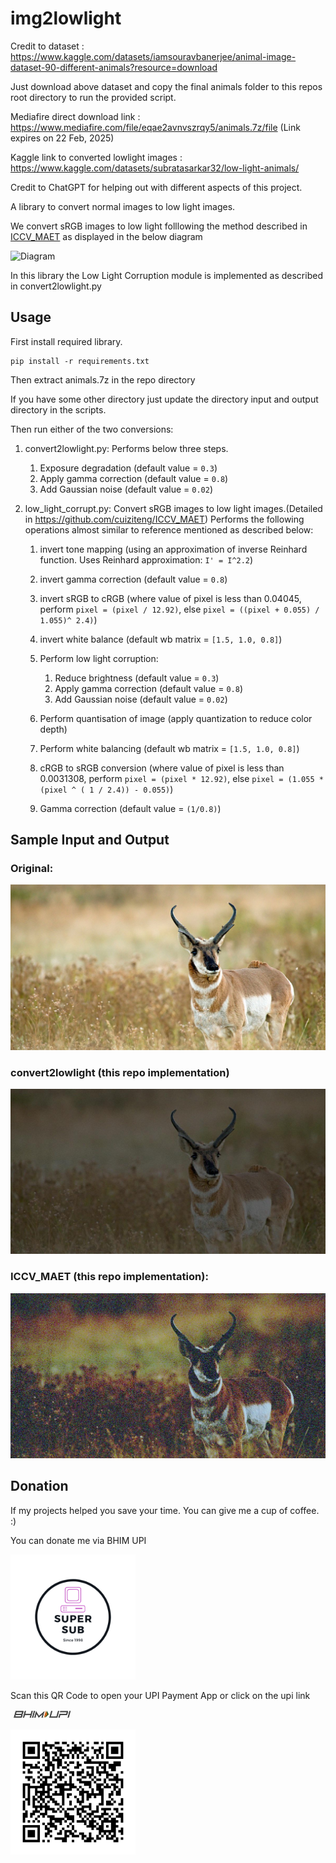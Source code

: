 # img2lowlight

Credit to dataset : https://www.kaggle.com/datasets/iamsouravbanerjee/animal-image-dataset-90-different-animals?resource=download

Just download above dataset and copy the final animals folder to this repos root directory to run the provided script.

Mediafire direct download link : https://www.mediafire.com/file/eqae2avnvszrqy5/animals.7z/file (Link expires on 22 Feb, 2025)

Kaggle link to converted lowlight images : https://www.kaggle.com/datasets/subratasarkar32/low-light-animals/

Credit to ChatGPT for helping out with different aspects of this project.

A library to convert normal images to low light images.

We convert sRGB images to low light folllowing the method described in [ICCV_MAET](https://github.com/cuiziteng/ICCV_MAET/tree/master) as displayed in the below diagram

<img alt="Diagram" src="https://raw.githubusercontent.com/cuiziteng/ICCV_MAET/refs/heads/master/pics/pipeline.jpg">

In this library the Low Light Corruption module is implemented as described in convert2lowlight.py

## Usage

First install required library.
```
pip install -r requirements.txt
```
Then extract animals.7z in the repo directory

If you have some other directory just update the directory input and output directory in the scripts.


Then run either of the two conversions:

1) convert2lowlight.py: Performs below three steps.
    
    1) Exposure degradation (default value = `0.3`)
    2) Apply gamma correction (default value = `0.8`)
    3) Add Gaussian noise (default value = `0.02`)

2) low_light_corrupt.py: Convert sRGB images to low light images.(Detailed in https://github.com/cuiziteng/ICCV_MAET) Performs the following operations almost similar to reference mentioned as described below:
    
    1) invert tone mapping (using an approximation of inverse Reinhard function. Uses Reinhard approximation: `I' = I^2.2`)
    2) invert gamma correction (default value = `0.8`)
    3) invert sRGB to cRGB (where value of pixel is less than 0.04045, perform `pixel = (pixel / 12.92)`, else  `pixel = ((pixel + 0.055) / 1.055)^ 2.4)`)
    4) invert white balance (default wb matrix = `[1.5, 1.0, 0.8]`)
    5) Perform low light corruption:
        
        1) Reduce brightness (default value = `0.3`)
        2) Apply gamma correction (default value = `0.8`)
        3) Add Gaussian noise (default value = `0.02`)
    6) Perform quantisation of image (apply quantization to reduce color depth)
    7) Perform white balancing (default wb matrix = `[1.5, 1.0, 0.8]`)
    8) cRGB to sRGB conversion (where value of pixel is less than 0.0031308, perform `pixel = (pixel * 12.92)`, else `pixel = (1.055 * (pixel ^ ( 1 / 2.4)) - 0.055)`)
    9) Gamma correction (default value = `(1/0.8)`)


## Sample Input and Output

### Original:

![Original sRGB image](./sample_images/normal-sRGB/0a37838e99.jpg)

### convert2lowlight (this repo implementation)

![convert2lowlight image](./sample_images/convert2lowlight/0a37838e99.jpg)

### ICCV_MAET (this repo implementation):

![ICCV_MAET based lowlight image](./sample_images/ICCV_MAET/0a37838e99.jpg)


## Donation

If my projects helped you save your time. You can give me a cup of coffee. :)

You can donate me via BHIM UPI


<img alt="Supersub" height="200" width="200" src="./images/Super sub.png">


Scan this QR Code to open your UPI Payment App or click on the upi link

<a href="upi://pay?pn=Subrata%20Sarakar&pa=9002824700%40upi&tn=Donation&am=&cu=INR&url=http%3A%2F%2Fupi.link%2F"><img alt="BHIM UPI" src="./images/bhimupi(100x15).jpg"></a>

![QR code](./images/qrpay.png)